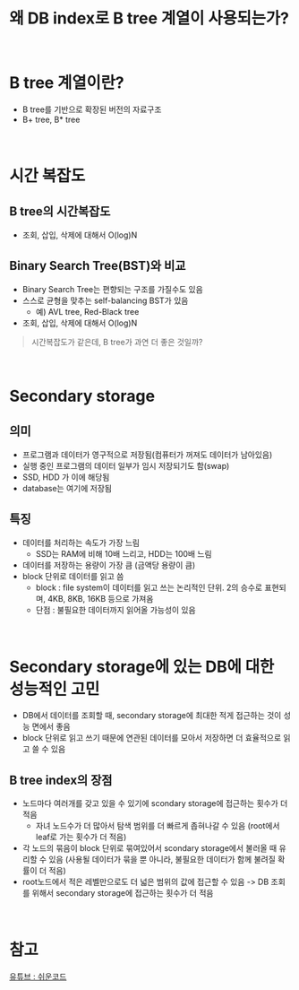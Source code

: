# 왜 DB index로 B tree 계열이 사용되는가?

<br>

# B tree 계열이란?
- B tree를 기반으로 확장된 버전의 자료구조
- B+ tree, B* tree

<br>

# 시간 복잡도
## B tree의 시간복잡도
- 조회, 삽입, 삭제에 대해서 O(log)N
## Binary Search Tree(BST)와 비교
- Binary Search Tree는 편향되는 구조를 가질수도 있음
- 스스로 균형을 맞추는 self-balancing BST가 있음
    - 예) AVL tree, Red-Black tree
- 조회, 삽입, 삭제에 대해서 O(log)N
> 시간복잡도가 같은데, B tree가 과연 더 좋은 것일까?

<br>

# Secondary storage
## 의미
- 프로그램과 데이터가 영구적으로 저장됨(컴퓨터가 꺼져도 데이터가 남아있음)
- 실행 중인 프로그램의 데이터 일부가 임시 저장되기도 함(swap)
- SSD, HDD 가 이에 해당됨
- database는 여기에 저장됨
## 특징
- 데이터를 처리하는 속도가 가장 느림
    - SSD는 RAM에 비해 10배 느리고, HDD는 100배 느림
- 데이터를 저장하는 용량이 가장 큼 (금액당 용량이 큼)
- block 단위로 데이터를 읽고 씀
    - block : file system이 데이터를 읽고 쓰는 논리적인 단위. 2의 승수로 표현되며, 4KB, 8KB, 16KB 등으로 가져옴
    - 단점 : 불필요한 데이터까지 읽어올 가능성이 있음

<br>

# Secondary storage에 있는 DB에 대한 성능적인 고민
- DB에서 데이터를 조회할 때, secondary storage에 최대한 적게 접근하는 것이 성능 면에서 좋음
- block 단위로 읽고 쓰기 때문에 연관된 데이터를 모아서 저장하면 더 효율적으로 읽고 쓸 수 있음

## B tree index의 장점
- 노드마다 여러개를 갖고 있을 수 있기에 scondary storage에 접근하는 횟수가 더 적음
    - 자녀 노드수가 더 많아서 탐색 범위를 더 빠르게 좁혀나갈 수 있음 (root에서 leaf로 가는 횟수가 더 적음)
- 각 노드의 묶음이 block 단위로 묶여있어서 scondary storage에서 불러올 때 유리할 수 있음 (사용될 데이터가 묶을 뿐 아니라, 불필요한 데이터가 함께 불려질 확률이 더 적음)
- root노드에서 적은 레벨만으로도 더 넓은 범위의 값에 접근할 수 있음 -> DB 조회를 위해서 secondary storage에 접근하는 횟수가 더 적음

<br>

# 참고
[유튜브 : 쉬운코드](https://youtu.be/liPSnc6Wzfk)